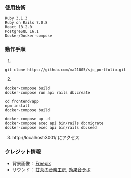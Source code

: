 ### 使用技術
```
Ruby 3.1.3
Ruby on Rails 7.0.8
React 18.2.0
PostgreSQL 16.1
Docker/Docker-compose
```


### 動作手順

1.
```
git clone https://github.com/ma21005/sjc_portfolio.git
```

2.
```
docker-compose build
docker-compose run api rails db:create

cd frontend/app
npm install
docker-compose build

docker-compose up -d
docker-compose exec api bin/rails db:migrate
docker-compose exec api bin/rails db:seed
```

3. http://localhost:3001/ にアクセス


### クレジット情報

- 背景画像： [Freepik](https://jp.freepik.com/free-photo/flat-lay-desk-arrangement-with-copy-space_13523365.htm#query=%E6%9C%BA%E3%81%AE%E4%B8%8A&position=2&from_view=keyword&track=ais&uuid=5d5dda67-b9ac-430f-a6fa-2c57dda79f84)
- サウンド： [甘茶の音楽工房](https://amachamusic.chagasi.com), [効果音ラボ](https://soundeffect-lab.info)
